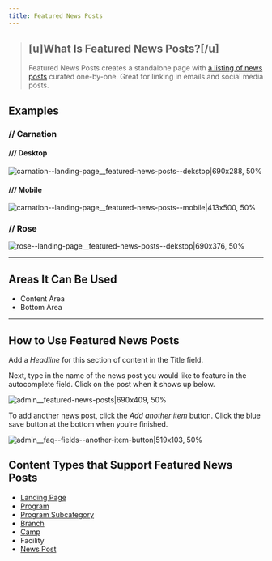 ```yaml
---
title: Featured News Posts
---
```


> ## [u]What Is Featured News Posts?[/u]
> Featured News Posts creates a standalone page with [a listing of news posts](https://community.openymca.org/t/news-post-content-types-open-y-user-docs/694) curated one-by-one. Great for linking in emails and social media posts.

## Examples

### // Carnation
#### /// Desktop
![carnation--landing-page__featured-news-posts--dekstop|690x288, 50%](upload://kmFZ5eKuYNADTpkSU37EvJz0xM2.jpeg)
#### /// Mobile
![carnation--landing-page__featured-news-posts--mobile|413x500, 50%](upload://bIN6mGK0N9UpCTSvRHAHz4XXyen.jpeg)

### // Rose

![rose--landing-page__featured-news-posts--dekstop|690x376, 50%](upload://2ujbm3arbX2vYQq5dBa3DX1rQPj.jpeg)

---

## Areas It Can Be Used

* Content Area
* Bottom Area

---
## How to Use Featured News Posts

Add a *Headline* for this section of content in the Title field.

Next, type in the name of the news post you would like to feature in the autocomplete field. Click on the post when it shows up below.

![admin__featured-news-posts|690x409, 50%](upload://fw6WsCMJxwVKgXGh2Izmg1J3SvH.png)

To add another news post, click the *Add another item* button. Click the blue save button at the bottom when you’re finished.

![admin__faq--fields--another-item-button|519x103, 50%](upload://AqY7M0bqDgJoNcd2SJBITxUiglp.png)

## Content Types that Support Featured News Posts
* [Landing Page](https://community.openymca.org/t/landing-page-content-types-open-y-user-docs/667)
* [Program](https://community.openymca.org/t/program-content-types-open-y-user-docs/691)
* [Program Subcategory](https://community.openymca.org/t/landing-page-content-types-open-y-user-docs/667)
* [Branch](https://community.openymca.org/t/branch-content-types-open-y-user-docs/685)
* [Camp](https://community.openymca.org/t/camp-content-types-user-docs/690)
* Facility
* [News Post](https://community.openymca.org/t/news-post-content-types-open-y-user-docs/694)